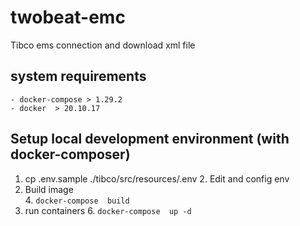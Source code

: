 # twobeat-emc
Tibco ems connection and download xml file 
## system requirements
    - docker-compose > 1.29.2
    - docker  > 20.10.17
## Setup local development environment (with docker-composer)

1. cp .env.sample ./tibco/src/resources/.env
   2. Edit and config env
3. Build image  
    4. `docker-compose  build`
5. run containers
   6. `docker-compose  up -d`
